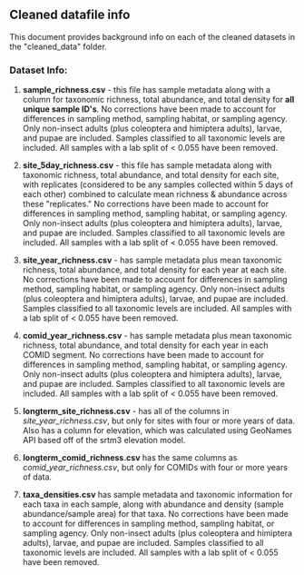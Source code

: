## Cleaned datafile info

This document provides background info on each of the cleaned datasets in the "cleaned_data" folder. 

### Dataset Info: 

  1. **sample_richness.csv** - this file has sample metadata along with a column for taxonomic richness, total abundance, and total density for **all unique sample ID's**. No corrections have been made to account for differences in sampling method, sampling habitat, or sampling agency. Only non-insect adults (plus coleoptera and himiptera adults), larvae, and pupae are included. Samples classified to all taxonomic levels are included. All samples with a lab split of < 0.055 have been removed. 
  
  2. **site_5day_richness.csv** - this file has sample metadata along with taxonomic richness, total abundance, and total density  for each site, with replicates (considered to be any samples collected within 5 days of each other) combined to calculate mean richness & abundance across these "replicates." No corrections have been made to account for differences in sampling method, sampling habitat, or sampling agency. Only non-insect adults (plus coleoptera and himiptera adults), larvae, and pupae are included. Samples classified to all taxonomic levels are included. All samples with a lab split of < 0.055 have been removed. 
  
  3. **site_year_richness.csv** - has sample metadata plus mean taxonomic richness, total abundance, and total density  for each year at each site. No corrections have been made to account for differences in sampling method, sampling habitat, or sampling agency. Only non-insect adults (plus coleoptera and himiptera adults), larvae, and pupae are included. Samples classified to all taxonomic levels are included. All samples with a lab split of < 0.055 have been removed. 
  
  4. **comid_year_richness.csv** - has sample metadata plus mean taxonomic richness, total abundance, and total density  for each year in each COMID segment. No corrections have been made to account for differences in sampling method, sampling habitat, or sampling agency. Only  non-insect adults (plus coleoptera and himiptera adults), larvae, and pupae are included. Samples classified to all taxonomic levels are included. All samples with a lab split of < 0.055 have been removed. 
  
  5. **longterm_site_richness.csv** - has all of the columns in *site_year_richness.csv*, but only for sites with four or more years of data. Also has a column for elevation, which was calculated using GeoNames API based off of the srtm3 elevation model. 
  
  6. **longterm_comid_richness.csv** has the same columns as *comid_year_richness.csv*, but only for COMIDs with four or more years of data. 
  
  7. **taxa_densities.csv** has sample metadata and taxonomic information for each taxa in each sample, along with abundance and density (sample abundance/sample area) for that taxa. No corrections have been made to account for differences in sampling method, sampling habitat, or sampling agency. Only non-insect adults (plus coleoptera and himiptera adults), larvae, and pupae are included. Samples classified to all taxonomic levels are included. All samples with a lab split of < 0.055 have been removed.
  
  